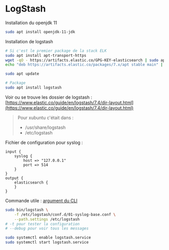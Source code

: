 # LogStash

Installation du openjdk 11

```bash
sudo apt install openjdk-11-jdk
```

Installation de logstash

```bash
# Si c'est le premier package de la stack ELK
sudo apt install apt-transport-https
wget -qO - https://artifacts.elastic.co/GPG-KEY-elasticsearch | sudo apt-key add -
echo "deb https://artifacts.elastic.co/packages/7.x/apt stable main" | sudo tee -a /etc/apt/sources.list.d/elastic.list

sudo apt update

# Package
sudo apt install logstash
```

Voir ou se trouve les dossier de logstash : [https://www.elastic.co/guide/en/logstash/7.4/dir-layout.html](https://www.elastic.co/guide/en/logstash/7.4/dir-layout.html)

> Pour xubuntu c'était dans :
> - /usr/share/logstash
> - /etc/logstash

Fichier de configuration pour syslog :

```nginx
input {
    syslog {
        host => "127.0.0.1"
        port => 514
    }
}
output {
    elasticsearch {
    }
}
```

Commande utile : [argument du CLI](https://www.elastic.co/guide/en/logstash/7.4/running-logstash-command-line.html)

```bash
sudo bin/logstash \
    -f /etc/logstash/conf.d/01-syslog-base.conf \
    --path.settings /etc/logstash
# -t pour tester la configuration
# --debug pour voir tous les messages
```

```bash
sudo systemctl enable logstash.service
sudo systemctl start logstash.service
```
